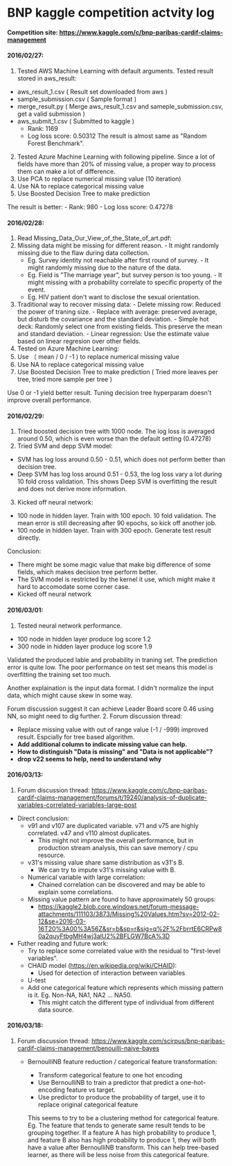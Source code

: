 # BNP kaggle competition actvity log

#### Competition site: https://www.kaggle.com/c/bnp-paribas-cardif-claims-management


#### 2016/02/27:
 1. Tested AWS Machine Learning with default arguments. Tested result stored in aws_result:
   - aws_result_1.csv ( Result set downloaded from aws )
   - sample_submission.csv ( Sample format )
   - merge_result.py ( Merge aws_result_1.csv and sameple_submission.csv, get a valid submission )
   - aws_submit_1.csv ( Submitted to kaggle )
     - Rank: 1169
     - Log loss score: 0.50312
   The result is almost same as "Random Forest Benchmark".
   
 2. Tested Azure Machine Learning with following pipeline. Since a lot of fields have more than 20% of missing value, a proper way to process them can make a lot of difference.
   1. Use PCA to replace numerical missing value (10 iteration)
   2. Use NA to replace categorical missing value
   3. Use Boosted Decision Tree to make prediction
   
   The result is better:
    - Rank: 980
    - Log loss score: 0.47278
   
#### 2016/02/28:
 1. Read Missing_Data_Our_View_of_the_State_of_art.pdf:
   1. Missing data might be missing for different reason. 
     - It might randomly missing due to the flaw during data collection. 
       - Eg. Survey identity not reachable after first round of survey. 
     - It might randomly missing due to the nature of the data. 
       - Eg. Field is "The marriage year", but survey person is too young.
     - It might missing with a probability correlate to specific property of the event. 
       - Eg. HIV patient don't want to disclose the sexual orientation. 
   2. Traditional way to recover missing data:
     - Delete missing row: Reduced the power of traning size.
     - Replace with average: preserved average, but disturb the covariance and the standard deviation. 
     - Simple hot deck: Randomly select one from existing fields. This preserve the mean and standard deviation.
     - Linear regression: Use the estimate value based on linear regresion over other fields.
 2. Tested on Azure Machine Learning:
   1. Use （ mean / 0 / -1 ) to replace numerical missing value
   2. Use NA to replace categorical missing value
   3. Use Boosted Decision Tree to make prediction ( Tried more leaves per tree, tried more sample per tree )
   
   Use 0 or -1 yield better result. Tuning decision tree hyperparam doesn't improve overall performance.

#### 2016/02/29:
 1. Tried boosted decision tree with 1000 node. The log loss is averaged around 0.50, which is even worse than the default setting (0.47278)
 2. Tried SVM and depp SVM model:
   - SVM has log loss around 0.50 - 0.51, which does not perform better than decision tree.
   - Deep SVM has log loss around 0.51 - 0.53, the log loss vary a lot during 10 fold cross validation. This shows Deep SVM is overfitting the result and does not derive more information.
 3. Kicked off neural network:
   - 100 node in hidden layer. Train with 100 epoch. 10 fold validation. The mean error is still decreasing after 90 epochs, so kick off another job.
   - 100 node in hidden layer. Train with 300 epoch. Generate test result directly.
 
 Conclusion:
  - There might be some magic value that make big difference of some fields, which makes decision tree perform better.
  - The SVM model is restricted by the kernel it use, which might make it hard to accomodate some corner case.
  - Kicked off neural network 

#### 2016/03/01:
 1. Tested neural network performance.
   - 100 node in hidden layer produce log score 1.2
   - 300 node in hidden layer produce log score 1.9
   
   Validated the produced lable and probability in traning set. The prediction error is quite low. The poor performance on test set means this model is overfitting the training set too much.

   Another explaination is the input data format. I didn't normalize the input data, which might cause skew in some way.
   
   Forum discussion suggest it can achieve Leader Board score 0.46 using NN, so might need to dig further.
 2. Forum discussion thread:
   - Replace missing value with out of range value (-1 / -999) improved result. Espcially for tree based algorithm.
   - **Add additional column to indicate missing value can help.**
   - **How to distinguish "Data is missing" and "Data is not applicable"?**
   - **drop v22 seems to help, need to understand why**
   
#### 2016/03/13:
 1. Forum discussion thread: https://www.kaggle.com/c/bnp-paribas-cardif-claims-management/forums/t/19240/analysis-of-duplicate-variables-correlated-variables-large-post
   - Direct conclusion:
     - v91 and v107 are duplicated variable. v71 and v75 are highly correlated. v47 and v110 almost duplicates.
       - This might not improve the overall performance, but in production stream analysis, this can save memory / cpu resource.
     - v31's missing value share same distribution as v31's B.
       - We can try to impute v31's missing value with B.
     - Numerical variable with large correlation:
       - Chained correlation can be discovered and may be able to explain some correlations.
     - Missing value pattern are found to have approximately 50 groups:
       - https://kaggle2.blob.core.windows.net/forum-message-attachments/111103/3873/Missing%20Values.htm?sv=2012-02-12&se=2016-03-16T20%3A00%3A56Z&sr=b&sp=r&sig=q%2F%2FbrrtE6CRPw80a2quyFtbgMH4wj3alU2%2BFLGW7BcA%3D
   - Futher reading and future work:
     - Try to replace some correlated value with the residual to "first-level variables".
     - CHAID model (https://en.wikipedia.org/wiki/CHAID):
       - Used for detection of interaction between variables
     - U-test
     - Add one categorical feature which represents which missing pattern is it. Eg. Non-NA, NA1, NA2 ... NA50.
       - This might catch the different type of individual from different data source.

#### 2016/03/18:
1. Forum discussion thread: https://www.kaggle.com/scirpus/bnp-paribas-cardif-claims-management/benouilli-naive-bayes
   - BernoulliNB feature reduction / categorical feature transformation:
     - Transform categorical feature to one hot encoding
     - Use BernoulliNB to train a predictor that predict a one-hot-encoding feature vs target.
     - Use predictor to produce the probability of target, use it to replace original categorical feature
     
     This seems to try to be a clustering method for categorical feature. Eg. The feature that tends to generate same result tends to be grouping together. If a feature A has high probability to produce 1, and feature B also has high probability to produce 1, they will both have a value after BernoulliNB transform. This can help tree-based learner, as there will be less noise from this categorical feature.
